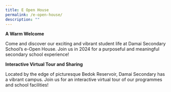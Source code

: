 ```yaml
---
title: E Open House
permalink: /e-open-house/
description: ""
---
```

**A Warm Welcome**

Come and discover our exciting and vibrant student life at Damai Secondary School’s e-Open House. Join us in 2024 for a purposeful and meaningful secondary school experience!



**Interactive Virtual Tour and Sharing**

Located by the edge of picturesque Bedok Reservoir, Damai Secondary has a vibrant campus. Join us for an interactive virtual tour of our programmes and school facilities!

 
